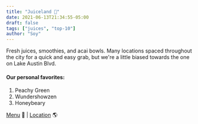 ```yaml
---
title: "Juiceland 🥤"
date: 2021-06-13T21:34:55-05:00
draft: false
tags: ["juices", "top-10"]
author: "Soy"
---
```


Fresh juices, smoothies, and acai bowls. Many locations spaced throughout the city for a quick and easy grab, but we're a little biased towards the one on Lake Austin Blvd.

#### Our personal favorites:

1. Peachy Green
2. Wundershowzen
3. Honeybeary

[Menu](https://www.juiceland.com/full-menu/) 📖  |  [Location](https://g.page/JuiceLand-DeepEddy?share) 🌎
